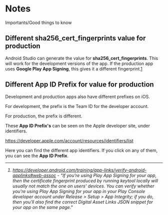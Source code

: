 # Notes

Importants/Good things to know

## Different **sha256_cert_fingerprints** value for production

Android Studio can generate the value for **sha256_cert_fingerprints**. This will work for the development versions of the app. If the production app uses **Google Play App Signing**, this gives it a different fingerprint.<a href="#1">1</a>

## Different **App ID Prefix** for value for production

Development and production apps also have different prefixes on iOS.

For development, the prefix is the Team ID for the developer account.

For production, the prefix is different.

These **App ID Prefix's** can be seen on the Apple developer site, under identifiers.

https://developer.apple.com/account/resources/identifiers/list

Here you can find the different app identifiers. If you click on any of them, you can see the **App ID Prefix**.

***

<em>
  <ol>
    <li id="1">
    <a href="https://developer.android.com/training/app-links/verify-android-applinks#web-assoc">https://developer.android.com/training/app-links/verify-android-applinks#web-assoc</a> - "If you're using Play App Signing for your app, then the certificate fingerprint produced by running keytool locally will usually not match the one on users' devices. You can verify whether you're using Play App Signing for your app in your Play Console developer account under Release > Setup > App Integrity; if you do, then you'll also find the correct Digital Asset Links JSON snippet for your app on the same page."
    </li>
  </ol>
</em>